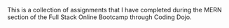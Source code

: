 This is a collection of assignments that I have completed during the MERN section of the Full Stack Online Bootcamp through Coding Dojo.